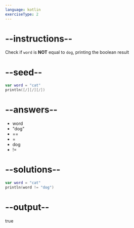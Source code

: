 ```yaml
---
language: kotlin
exerciseType: 2
---
```


# --instructions--

Check if `word` is **NOT** equal to `dog`, printing the boolean result

# --seed--

```kotlin
var word = "cat"
println([/][/][/])
```

# --answers--

- word 
-  "dog"
- == 
- = 
- dog
- !=

# --solutions--

```kotlin
var word = "cat"
println(word != "dog")
```

# --output--

true
